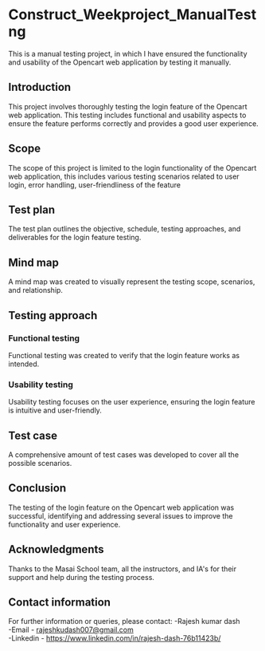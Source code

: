 # Construct_Weekproject_ManualTestng
This is a manual testing project, in which I have ensured the functionality and usability of the Opencart web application by testing it manually.

## Introduction
This project involves thoroughly testing the login feature of the Opencart web application. This testing includes functional and usability aspects to ensure the feature performs correctly and provides a good user experience.

## Scope
The scope of this project is limited to the login functionality of the Opencart web application, this includes various testing scenarios related to user login, error handling, user-friendliness of the feature

## Test plan
The test plan outlines the objective, schedule, testing approaches, and deliverables for the login feature testing.

## Mind map
A mind map was created to visually represent the testing scope, scenarios, and relationship.

## Testing approach
### Functional testing
Functional testing was created to verify that the login feature works as intended.
### Usability testing
Usability testing focuses on the user experience, ensuring the login feature is intuitive and user-friendly.

## Test case
A comprehensive amount of test cases was developed to cover all the possible scenarios.

## Conclusion 
The testing of the login feature on the Opencart web application was successful, identifying and addressing several issues to improve the functionality and user experience.

## Acknowledgments
Thanks to the Masai School team, all the instructors, and IA's for their support and help during the testing process.

## Contact information
For further information or queries, please contact:
-Rajesh kumar dash  
-Email - rajeshkudash007@gmail.com  
-Linkedin - https://www.linkedin.com/in/rajesh-dash-76b11423b/






